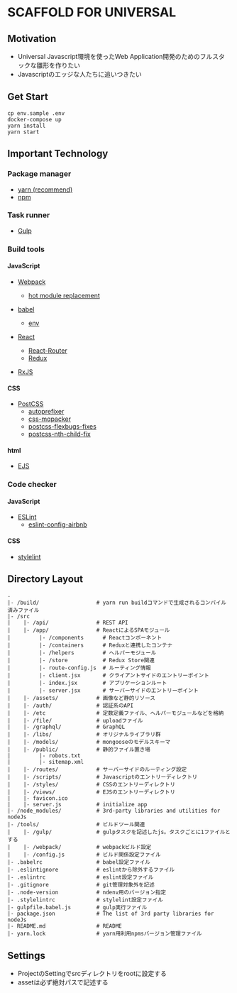 # SCAFFOLD FOR UNIVERSAL

## Motivation

- Universal Javascript環境を使ったWeb Application開発のためのフルスタックな雛形を作りたい
- Javascriptのエッジな人たちに追いつきたい

## Get Start

```
cp env.sample .env
docker-compose up
yarn install
yarn start
```

## Important Technology

### Package manager

* [yarn (recommend)](https://yarnpkg.com/)
* [npm](https://www.npmjs.com/)

### Task runner

* [Gulp](http://gulpjs.com/)

### Build tools

#### JavaScript

* [Webpack](https://webpack.github.io/)
    * [hot module replacement](https://github.com/webpack/docs/wiki/hot-module-replacement-with-webpack)

* [babel](https://babeljs.io/)
    * [env](https://github.com/babel/babel-preset-env)

* [React](https://facebook.github.io/react/)
    * [React-Router](https://reacttraining.com/react-router/web/guides/philosophy)
    * [Redux](http://redux.js.org/)

* [RxJS](https://github.com/ReactiveX/RxJS)

#### CSS

* [PostCSS](http://postcss.org/)
    * [autoprefixer](https://github.com/postcss/autoprefixer)
    * [css-mqpacker](https://github.com/hail2u/node-css-mqpacker)
    * [postcss-flexbugs-fixes](https://github.com/luisrudge/postcss-flexbugs-fixes)
    * [postcss-nth-child-fix](https://github.com/MattDiMu/postcss-nth-child-fix)

#### html

* [EJS](http://www.embeddedjs.com/)

### Code checker

#### JavaScript

* [ESLint](http://eslint.org/)
    * [eslint-config-airbnb](https://github.com/airbnb/javascript/tree/master/packages/eslint-config-airbnb)

#### CSS

* [stylelint](https://stylelint.io/)

## Directory Layout
```text
.
|- /build/                  # yarn run buildコマンドで生成されるコンパイル済みファイル
|- /src
|    |- /api/               # REST API
|    |- /app/               # ReactによるSPAモジュール
|         |- /components      # Reactコンポーネント
|         |- /containers      # Reduxと連携したコンテナ
|         |- /helpers         # ヘルパーモジュール
|         |- /store           # Redux Store関連
|         |- route-config.js  # ルーティング情報
|         |- client.jsx       # クライアントサイドのエントリーポイント
|         |- index.jsx        # アプリケーションルート
|         |- server.jsx       # サーバーサイドのエントリーポイント
|    |- /assets/            # 画像など静的リソース
|    |- /auth/              # 認証系のAPI
|    |- /etc                # 定数定義ファイル、ヘルパーモジュールなどを格納
|    |- /file/              # uploadファイル
|    |- /graphql/           # GraphQL
|    |- /libs/              # オリジナルライブラリ群
|    |- /models/            # mongooseのモデルスキーマ
|    |- /public/            # 静的ファイル置き場
|         |- robots.txt
|         |- sitemap.xml
|    |- /routes/            # サーバーサイドのルーティング設定
|    |- /scripts/           # Javascriptのエントリーディレクトリ
|    |- /styles/            # CSSのエントリーディレクトリ
|    |- /views/             # EJSのエントリーディレクトリ
|    |- favicon.ico
|    |- server.js           # initialize app
|- /node_modules/           # 3rd-party libraries and utilities for nodeJs
|- /tools/                  # ビルドツール関連
|    |- /gulp/              # gulpタスクを記述したjs。タスクごとに1ファイルとする
|    |- /webpack/           # webpackビルド設定
|    |- /config.js          # ビルド関係設定ファイル
|- .babelrc                 # babel設定ファイル
|- .eslintignore            # eslintから除外するファイル
|- .eslintrc                # eslint設定ファイル
|- .gitignore               # git管理対象外を記述
|- .node-version            # ndenv用のバージョン指定
|- .stylelintrc             # stylelint設定ファイル
|- gulpfile.babel.js        # gulp実行ファイル
|- package.json             # The list of 3rd party libraries for nodeJs
|- README.md                # README
|- yarn.lock                # yarn用利用npmsバージョン管理ファイル
```
## Settings
- ProjectのSettingでsrcディレクトリをrootに設定する
- assetは必ず絶対パスで記述する
